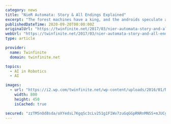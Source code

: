 ```yaml
---
category: news
title: "NieR Automata: Story & All Endings Explained"
excerpt: "The forest machines have a king, and the androids speculate about how they could possibly harbor feelings of loyalty, especially since they’re just robots ... and the mind controlled Empire ..."
publishedDateTime: 2020-09-20T00:00:00Z
originalUrl: "https://twinfinite.net/2017/03/nier-automata-story-and-all-endings-explained/"
webUrl: "https://twinfinite.net/2017/03/nier-automata-story-and-all-endings-explained/"
type: article

provider:
  name: Twinfinite
  domain: twinfinite.net

topics:
  - AI in Robotics
  - AI

images:
  - url: "https://i2.wp.com/twinfinite.net/wp-content/uploads/2016/01/NieR-Automata.jpg?fit=800%2C450&#038;ssl=1"
    width: 800
    height: 450
    isCached: true

secured: "zzTM5nOd8sda/oXYedsL7KgqSc3cLv251g1FIWv7zuGqGGpRNRnMNSS+mJUCgTngPePGObhiiSBWD/lvV/laRHAmF/8s4F1KGCqlUHAfL6q4sBmds69lCJUkxAJ12Kbtz1Gi6aMpNSdysqzhs2oHezTaPbQ7JPuQsnJ/Axf0R7k4RYhOe0CCWNscSG7xoWDTWGIIQZVwCOS0jxJobthf9HkGz5WNoA2KPBGWXQK3qx6Ar/maj+eZftdf0ESB5RXbNCMvTJUVD3u7/t4PuSpEPGzlUfzK/VFpyjBVhO9KhPAKX0PhIUQHzaaH1/nnnUSUO2/jlOQ2SP5kzMDpLgH6U/73VH5kKe46jO/ZuO8iHJA=;qoAzBv4kzDGsulaom7pMRg=="
---
```


